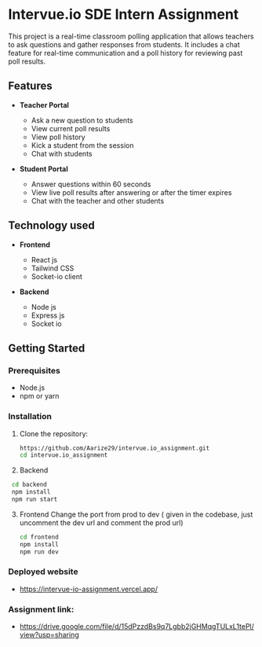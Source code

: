# Intervue.io SDE Intern Assignment


This project is a real-time classroom polling application that allows teachers to ask questions and gather responses from students. It includes a chat feature for real-time communication and a poll history for reviewing past poll results.

## Features

- **Teacher Portal**
  - Ask a new question to students
  - View current poll results
  - View poll history
  - Kick a student from the session
  - Chat with students

- **Student Portal**
  - Answer questions within 60 seconds
  - View live poll results after answering or after the timer expires
  - Chat with the teacher and other students

## Technology used

- **Frontend**
  - React js
  - Tailwind CSS
  - Socket-io client

- **Backend**
  - Node js
  - Express js
  - Socket io

## Getting Started

### Prerequisites

- Node.js
- npm or yarn

### Installation

1. Clone the repository:
   ```bash
   https://github.com/Aarize29/intervue.io_assignment.git
   cd intervue.io_assignment
   ```
2.  Backend
   ```bash
    cd backend
    npm install
    npm run start
  ```
3. Frontend
     Change the port from prod to dev ( given in the codebase, just uncomment the dev url and comment the prod url)
    ```bash
    cd frontend
    npm install
    npm run dev
    ```

### Deployed website
  - https://intervue-io-assignment.vercel.app/

### Assignment link:
- https://drive.google.com/file/d/15dPzzdBs9q7Lgbb2jGHMqgTULxL1tePl/view?usp=sharing
